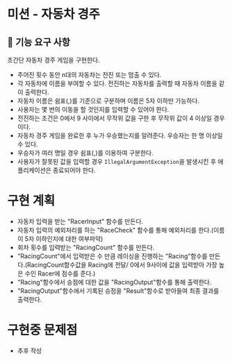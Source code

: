 # 미션 - 자동차 경주

## 🚀 기능 요구 사항

초간단 자동차 경주 게임을 구현한다.

- 주어진 횟수 동안 n대의 자동차는 전진 또는 멈출 수 있다.
- 각 자동차에 이름을 부여할 수 있다. 전진하는 자동차를 출력할 때 자동차 이름을 같이 출력한다.
- 자동차 이름은 쉼표(,)를 기준으로 구분하며 이름은 5자 이하만 가능하다.
- 사용자는 몇 번의 이동을 할 것인지를 입력할 수 있어야 한다.
- 전진하는 조건은 0에서 9 사이에서 무작위 값을 구한 후 무작위 값이 4 이상일 경우이다.
- 자동차 경주 게임을 완료한 후 누가 우승했는지를 알려준다. 우승자는 한 명 이상일 수 있다.
- 우승자가 여러 명일 경우 쉼표(,)를 이용하여 구분한다.
- 사용자가 잘못된 값을 입력할 경우 `IllegalArgumentException`을 발생시킨 후 애플리케이션은 종료되어야 한다.

# 구현 계획
- 자동차 입력을 받는 "RacerInput" 함수를 만든다.
- 자동차 입력의 예외처리를 하는 "RaceCheck" 함수를 통해 예외처리를 한다.(이름이 5자 이하인지에 대한 여부파악)
- 회차 횟수를 입력받는 "RacingCount" 함수를 만든다.
- "RacingCount"에서 입력받은 수 만큼 레이싱을 진행하는 "Racing"함수를 만든다.(RacingCount함수값을 Racing에 전달/
0에서 9사이에 값을 입력받아 가장 높은 수인 Racer에 점수를 준다.)
- "Racing"함수에서 승점에 대한 값을 "RacingOutput"함수를 통해 출력한다.
- "RacingOutput"함수에서 기록된 승점을 "Result"함수로 받아들여 최종 결과를 출력한다.

# 구현중 문제점
- 추후 작성